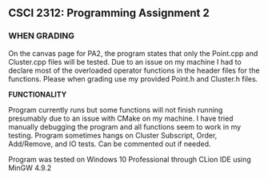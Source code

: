 ## CSCI 2312: Programming Assignment 2

### WHEN GRADING

On the canvas page for PA2, the program states that only the Point.cpp and Cluster.cpp files will be tested. Due to an issue on my machine I had to declare most of the overloaded operator functions in the header files for the functions. Please when grading use my provided Point.h and Cluster.h files.

**FUNCTIONALITY**

Program currently runs but some functions will not finish running presumably due to an issue with CMake on my machine. I have tried manually debugging the program and all functions seem to work in my testing. Program sometimes hangs on Cluster Subscript, Order, Add/Remove, and IO tests. Can be commented out if needed.

Program was tested on Windows 10 Professional through CLion IDE using MinGW 4.9.2
